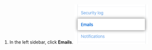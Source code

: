 1. In the left sidebar, click **Emails**.
![Emails tab](/assets/images/help/settings/settings-sidebar-emails.png)
